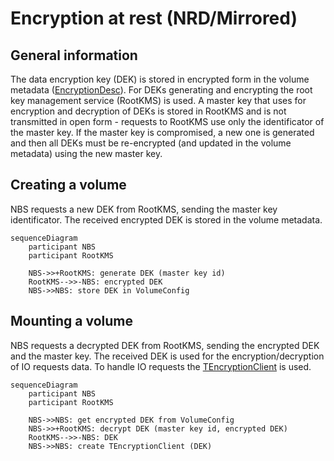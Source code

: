 # Encryption at rest (NRD/Mirrored)

## General information
The data encryption key (DEK) is stored in encrypted form in the volume metadata ([EncryptionDesc](../../../contrib/ydb/core/protos/blockstore_config.proto#L117)). For DEKs generating and encrypting the root key management service (RootKMS) is used. A master key that uses for encryption and decryption of DEKs is stored in RootKMS and is not transmitted in open form - requests to RootKMS use only the identificator of the master key. If the master key is compromised, a new one is generated and then all DEKs must be re-encrypted (and updated in the volume metadata) using the new master key.

## Creating a volume
NBS requests a new DEK from RootKMS, sending the master key identificator. The received encrypted DEK is stored in the volume metadata.

```mermaid
sequenceDiagram
    participant NBS
    participant RootKMS
    
    NBS->>+RootKMS: generate DEK (master key id)
    RootKMS-->>-NBS: encrypted DEK
    NBS->>NBS: store DEK in VolumeConfig
```

## Mounting a volume
NBS requests a decrypted DEK from RootKMS, sending the encrypted DEK and the master key. The received DEK is used for the encryption/decryption of IO requests data. To handle IO requests the [TEncryptionClient](../../../cloud/blockstore/libs/encryption/encryption_client.cpp#L138) is used.

```mermaid
sequenceDiagram
    participant NBS
    participant RootKMS

    NBS->>NBS: get encrypted DEK from VolumeConfig
    NBS->>+RootKMS: decrypt DEK (master key id, encrypted DEK)
    RootKMS-->>-NBS: DEK
    NBS->>NBS: create TEncryptionClient (DEK)
```
